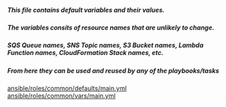 ##### This file contains default variables and their values.
##### The variables consits of resource names that are unlikely to change.
##### SQS Queue names, SNS Topic names, S3 Bucket names, Lambda Function names, CloudFormation Stack names, etc.
##### From here they can be used and reused by any of the playbooks/tasks
[ansible/roles/common/defaults/main.yml](ansible/roles/common/defaults/main.yml)
[ansible/roles/common/vars/main.yml](ansible/roles/common/vars/main.yml)
